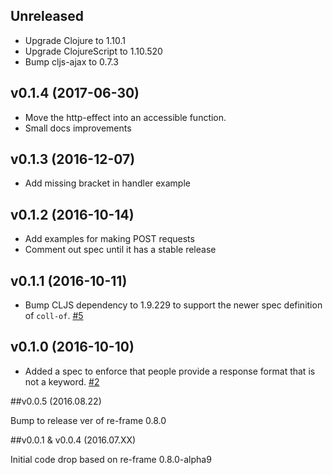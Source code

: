 ## Unreleased

* Upgrade Clojure to 1.10.1
* Upgrade ClojureScript to 1.10.520
* Bump cljs-ajax to 0.7.3

## v0.1.4 (2017-06-30)

* Move the http-effect into an accessible function.
* Small docs improvements

## v0.1.3 (2016-12-07)

* Add missing bracket in handler example

## v0.1.2 (2016-10-14)

* Add examples for making POST requests
* Comment out spec until it has a stable release

## v0.1.1 (2016-10-11)

* Bump CLJS dependency to 1.9.229 to support the newer spec definition of `coll-of`. [#5](https://github.com/Day8/re-frame-http-fx/issues/5)

## v0.1.0 (2016-10-10)

* Added a spec to enforce that people provide a response format that is not a keyword. [#2](https://github.com/Day8/re-frame-http-fx/issues/2)

##v0.0.5           (2016.08.22)

Bump to release ver of re-frame 0.8.0

##v0.0.1 & v0.0.4  (2016.07.XX)

Initial code drop based on re-frame 0.8.0-alpha9
